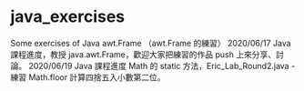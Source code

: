 # java_exercises
Some exercises of Java awt.Frame  （awt.Frame 的練習）
2020/06/17 Java 課程進度，教授 java.awt.Frame，歡迎大家把練習的作品 push 上來分享、討論。 
2020/06/19 Java 課程進度 Math 的 static 方法，Eric_Lab_Round2.java - 練習 Math.floor 計算四捨五入小數第二位。

